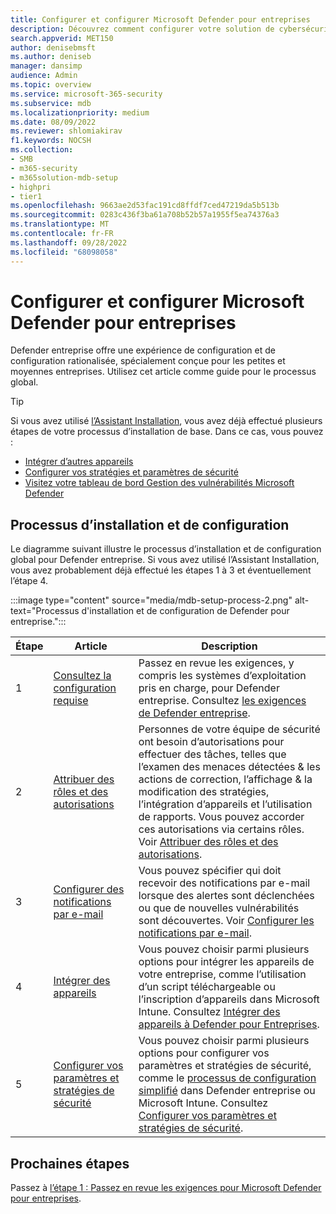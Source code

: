 ```yaml
---
title: Configurer et configurer Microsoft Defender pour entreprises
description: Découvrez comment configurer votre solution de cybersécurité Defender entreprise. Intégrer des appareils, passer en revue vos stratégies et modifier vos paramètres en fonction des besoins.
search.appverid: MET150
author: denisebmsft
ms.author: deniseb
manager: dansimp
audience: Admin
ms.topic: overview
ms.service: microsoft-365-security
ms.subservice: mdb
ms.localizationpriority: medium
ms.date: 08/09/2022
ms.reviewer: shlomiakirav
f1.keywords: NOCSH
ms.collection:
- SMB
- m365-security
- m365solution-mdb-setup
- highpri
- tier1
ms.openlocfilehash: 9663ae2d53fac191cd8ffdf7ced47219da5b513b
ms.sourcegitcommit: 0283c436f3ba61a708b52b57a1955f5ea74376a3
ms.translationtype: MT
ms.contentlocale: fr-FR
ms.lasthandoff: 09/28/2022
ms.locfileid: "68098058"
---
```

# <a name="set-up-and-configure-microsoft-defender-for-business"></a>Configurer et configurer Microsoft Defender pour entreprises

Defender entreprise offre une expérience de configuration et de configuration rationalisée, spécialement conçue pour les petites et moyennes entreprises. Utilisez cet article comme guide pour le processus global.

> [!TIP]
> Si vous avez utilisé [l’Assistant Installation](mdb-use-wizard.md), vous avez déjà effectué plusieurs étapes de votre processus d’installation de base. Dans ce cas, vous pouvez :
> - [Intégrer d’autres appareils](mdb-onboard-devices.md)
> - [Configurer vos stratégies et paramètres de sécurité](mdb-configure-security-settings.md)
> - [Visitez votre tableau de bord Gestion des vulnérabilités Microsoft Defender](mdb-view-tvm-dashboard.md)


## <a name="the-setup-and-configuration-process"></a>Processus d’installation et de configuration

Le diagramme suivant illustre le processus d’installation et de configuration global pour Defender entreprise. Si vous avez utilisé l’Assistant Installation, vous avez probablement déjà effectué les étapes 1 à 3 et éventuellement l’étape 4. 

:::image type="content" source="media/mdb-setup-process-2.png" alt-text="Processus d'installation et de configuration de Defender pour entreprise.":::

| Étape  | Article | Description  |
|---------|---------|--------|
| 1 | [Consultez la configuration requise](mdb-requirements.md) | Passez en revue les exigences, y compris les systèmes d’exploitation pris en charge, pour Defender entreprise. Consultez [les exigences de Defender entreprise](mdb-requirements.md). |
| 2 | [Attribuer des rôles et des autorisations](mdb-roles-permissions.md)     | Personnes de votre équipe de sécurité ont besoin d’autorisations pour effectuer des tâches, telles que l’examen des menaces détectées & les actions de correction, l’affichage & la modification des stratégies, l’intégration d’appareils et l’utilisation de rapports. Vous pouvez accorder ces autorisations via certains rôles. Voir [Attribuer des rôles et des autorisations](mdb-roles-permissions.md).        |
| 3 | [Configurer des notifications par e-mail](mdb-email-notifications.md) | Vous pouvez spécifier qui doit recevoir des notifications par e-mail lorsque des alertes sont déclenchées ou que de nouvelles vulnérabilités sont découvertes. Voir [Configurer les notifications par e-mail](mdb-email-notifications.md).| 
| 4 | [Intégrer des appareils](mdb-onboard-devices.md)     | Vous pouvez choisir parmi plusieurs options pour intégrer les appareils de votre entreprise, comme l’utilisation d’un script téléchargeable ou l’inscription d’appareils dans Microsoft Intune. Consultez [Intégrer des appareils à Defender pour Entreprises](mdb-onboard-devices.md).         |
| 5 | [Configurer vos paramètres et stratégies de sécurité](mdb-configure-security-settings.md) | Vous pouvez choisir parmi plusieurs options pour configurer vos paramètres et stratégies de sécurité, comme le [processus de configuration simplifié](mdb-simplified-configuration.md) dans Defender entreprise ou Microsoft Intune. Consultez [Configurer vos paramètres et stratégies de sécurité](mdb-configure-security-settings.md). |

## <a name="next-steps"></a>Prochaines étapes

Passez à [l’étape 1 : Passez en revue les exigences pour Microsoft Defender pour entreprises](mdb-requirements.md).
